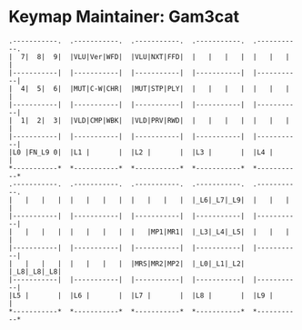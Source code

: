 Keymap Maintainer: Gam3cat
==============================================================================
    .-----------.  .-----------.  .-----------.  .-----------.  .-----------.
    |  7|  8|  9|  |VLU|Ver|WFD|  |VLU|NXT|FFD|  |   |   |   |  |   |   |   |
    |-----------|  |-----------|  |-----------|  |-----------|  |-----------|
    |  4|  5|  6|  |MUT|C-W|CHR|  |MUT|STP|PLY|  |   |   |   |  |   |   |   |
    |-----------|  |-----------|  |-----------|  |-----------|  |-----------|
    |  1|  2|  3|  |VLD|CMP|WBK|  |VLD|PRV|RWD|  |   |   |   |  |   |   |   |
    |-----------|  |-----------|  |-----------|  |-----------|  |-----------|
    |L0 |FN_L9 0|  |L1 |       |  |L2 |       |  |L3 |       |  |L4 |       |
    *-----------*  *-----------*  *-----------*  *-----------*  *-----------*
    .-----------.  .-----------.  .-----------.  .-----------.  .-----------.
    |   |   |   |  |   |   |   |  |   |   |   |  |_L6|_L7|_L9|  |   |   |   |
    |-----------|  |-----------|  |-----------|  |-----------|  |-----------|
    |   |   |   |  |   |   |   |  |   |MP1|MR1|  |_L3|_L4|_L5|  |   |   |   |
    |-----------|  |-----------|  |-----------|  |-----------|  |-----------|
    |   |   |   |  |   |   |   |  |MRS|MR2|MP2|  |_L0|_L1|_L2|  |_L8|_L8|_L8|
    |-----------|  |-----------|  |-----------|  |-----------|  |-----------|
    |L5 |       |  |L6 |       |  |L7 |       |  |L8 |       |  |L9 |       |
    *-----------*  *-----------*  *-----------*  *-----------*  *-----------*
